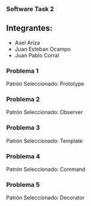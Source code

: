 ### Software Task 2

## Integrantes:
- Axel Ariza
- Juan Esteban Ocampo
- Juan Pablo Corral

### Problema 1

Patrón Seleccionado: Prototype

### Problema 2

Patrón Seleccionado: Observer

### Problema 3

Patrón Seleccionado: Template

### Problema 4

Patrón Seleccionado: Command

### Problema 5

Patrón Seleccionado: Decorator
